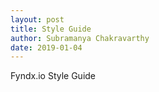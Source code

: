 ```yaml
---
layout: post
title: Style Guide
author: Subramanya Chakravarthy
date: 2019-01-04
---
```


Fyndx.io Style Guide
